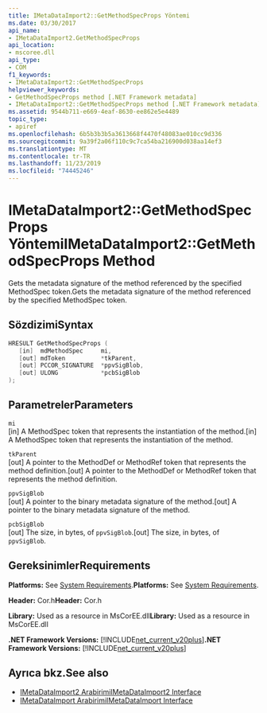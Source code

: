 ```yaml
---
title: IMetaDataImport2::GetMethodSpecProps Yöntemi
ms.date: 03/30/2017
api_name:
- IMetaDataImport2.GetMethodSpecProps
api_location:
- mscoree.dll
api_type:
- COM
f1_keywords:
- IMetaDataImport2::GetMethodSpecProps
helpviewer_keywords:
- GetMethodSpecProps method [.NET Framework metadata]
- IMetaDataImport2::GetMethodSpecProps method [.NET Framework metadata]
ms.assetid: 9544b711-e669-4eaf-8630-ee862e5e4489
topic_type:
- apiref
ms.openlocfilehash: 6b5b3b3b5a3613668f4470f48083ae010cc9d336
ms.sourcegitcommit: 9a39f2a06f110c9c7ca54ba216900d038aa14ef3
ms.translationtype: MT
ms.contentlocale: tr-TR
ms.lasthandoff: 11/23/2019
ms.locfileid: "74445246"
---
```

# <a name="imetadataimport2getmethodspecprops-method"></a><span data-ttu-id="703a0-102">IMetaDataImport2::GetMethodSpecProps Yöntemi</span><span class="sxs-lookup"><span data-stu-id="703a0-102">IMetaDataImport2::GetMethodSpecProps Method</span></span>
<span data-ttu-id="703a0-103">Gets the metadata signature of the method referenced by the specified MethodSpec token.</span><span class="sxs-lookup"><span data-stu-id="703a0-103">Gets the metadata signature of the method referenced by the specified MethodSpec token.</span></span>  
  
## <a name="syntax"></a><span data-ttu-id="703a0-104">Sözdizimi</span><span class="sxs-lookup"><span data-stu-id="703a0-104">Syntax</span></span>  
  
```cpp  
HRESULT GetMethodSpecProps (  
   [in]  mdMethodSpec     mi,  
   [out] mdToken          *tkParent,  
   [out] PCCOR_SIGNATURE  *ppvSigBlob,   
   [out] ULONG            *pcbSigBlob  
);   
```  
  
## <a name="parameters"></a><span data-ttu-id="703a0-105">Parametreler</span><span class="sxs-lookup"><span data-stu-id="703a0-105">Parameters</span></span>  
 `mi`  
 <span data-ttu-id="703a0-106">[in] A MethodSpec token that represents the instantiation of the method.</span><span class="sxs-lookup"><span data-stu-id="703a0-106">[in] A MethodSpec token that represents the instantiation of the method.</span></span>  
  
 `tkParent`  
 <span data-ttu-id="703a0-107">[out] A pointer to the MethodDef or MethodRef token that represents the method definition.</span><span class="sxs-lookup"><span data-stu-id="703a0-107">[out] A pointer to the MethodDef or MethodRef token that represents the method definition.</span></span>  
  
 `ppvSigBlob`  
 <span data-ttu-id="703a0-108">[out] A pointer to the binary metadata signature of the method.</span><span class="sxs-lookup"><span data-stu-id="703a0-108">[out] A pointer to the binary metadata signature of the method.</span></span>  
  
 `pcbSigBlob`  
 <span data-ttu-id="703a0-109">[out] The size, in bytes, of `ppvSigBlob`.</span><span class="sxs-lookup"><span data-stu-id="703a0-109">[out] The size, in bytes, of `ppvSigBlob`.</span></span>  
  
## <a name="requirements"></a><span data-ttu-id="703a0-110">Gereksinimler</span><span class="sxs-lookup"><span data-stu-id="703a0-110">Requirements</span></span>  
 <span data-ttu-id="703a0-111">**Platforms:** See [System Requirements](../../../../docs/framework/get-started/system-requirements.md).</span><span class="sxs-lookup"><span data-stu-id="703a0-111">**Platforms:** See [System Requirements](../../../../docs/framework/get-started/system-requirements.md).</span></span>  
  
 <span data-ttu-id="703a0-112">**Header:** Cor.h</span><span class="sxs-lookup"><span data-stu-id="703a0-112">**Header:** Cor.h</span></span>  
  
 <span data-ttu-id="703a0-113">**Library:** Used as a resource in MsCorEE.dll</span><span class="sxs-lookup"><span data-stu-id="703a0-113">**Library:** Used as a resource in MsCorEE.dll</span></span>  
  
 <span data-ttu-id="703a0-114">**.NET Framework Versions:** [!INCLUDE[net_current_v20plus](../../../../includes/net-current-v20plus-md.md)]</span><span class="sxs-lookup"><span data-stu-id="703a0-114">**.NET Framework Versions:** [!INCLUDE[net_current_v20plus](../../../../includes/net-current-v20plus-md.md)]</span></span>  
  
## <a name="see-also"></a><span data-ttu-id="703a0-115">Ayrıca bkz.</span><span class="sxs-lookup"><span data-stu-id="703a0-115">See also</span></span>

- [<span data-ttu-id="703a0-116">IMetaDataImport2 Arabirimi</span><span class="sxs-lookup"><span data-stu-id="703a0-116">IMetaDataImport2 Interface</span></span>](../../../../docs/framework/unmanaged-api/metadata/imetadataimport2-interface.md)
- [<span data-ttu-id="703a0-117">IMetaDataImport Arabirimi</span><span class="sxs-lookup"><span data-stu-id="703a0-117">IMetaDataImport Interface</span></span>](../../../../docs/framework/unmanaged-api/metadata/imetadataimport-interface.md)
